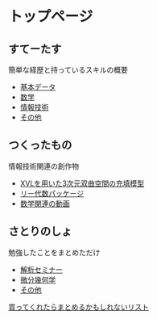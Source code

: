 # トップページ

## すてーたす
簡単な経歴と持っているスキルの概要
- [基本データ](https://ytanimura.github.io/yotabaito/profile/basic_data)
- [数学](https://ytanimura.github.io/yotabaito/profile/mathematics)
- [情報技術](https://ytanimura.github.io/yotabaito/profile/tech_prof)
- [その他](https://ytanimura.github.io/yotabaito/profile/others)

## つくったもの
情報技術関連の創作物
- [XVLを用いた3次元双曲空間の充填模型](https://ytanimura.github.io/yotabaito/works/xvl_intern)
- [リー代数パッケージ](https://github.com/ytanimura/liealgebra)
- [数学関連の動画](https://ytanimura.github.io/yotabaito/works/movie)

## さとりのしょ
勉強したことをまとめただけ
- [解析セミナー](https://ytanimura.github.io/yotabaito/satorinosho/analysis_seminar)
- [微分幾何学](https://ytanimura.github.io/yotabaito/satorinosho/diff_geom)
- [その他](https://ytanimura.github.io/yotabaito/satorinosho/others)
  
[買ってくれたらまとめるかもしれないリスト](https://www.amazon.co.jp/hz/wishlist/ls/1VIVALU5NP9OX)


